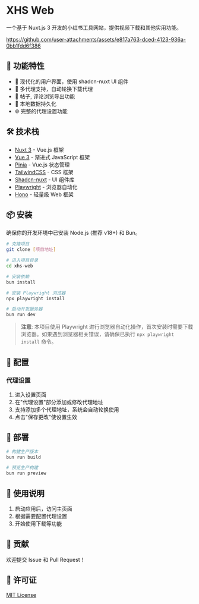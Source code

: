 # XHS Web

一个基于 Nuxt.js 3 开发的小红书工具网站，提供视频下载和其他实用功能。


https://github.com/user-attachments/assets/e817a763-dced-4123-936a-0bb1fdd6f386



## 🚀 功能特性

- 📱 现代化的用户界面，使用 shadcn-nuxt UI 组件
- 🔄 多代理支持，自动轮换下载代理
- 🎯 帖子, 评论浏览导出功能
- 💾 本地数据持久化
- 🌐 完整的代理设置功能

## 🛠️ 技术栈

- [Nuxt 3](https://nuxt.com/) - Vue.js 框架
- [Vue 3](https://vuejs.org/) - 渐进式 JavaScript 框架
- [Pinia](https://pinia.vuejs.org/) - Vue.js 状态管理
- [TailwindCSS](https://tailwindcss.com/) - CSS 框架
- [Shadcn-nuxt](https://www.shadcn-vue.com/) - UI 组件库
- [Playwright](https://playwright.dev/) - 浏览器自动化
- [Hono](https://hono.dev/) - 轻量级 Web 框架

## 📦 安装

确保你的开发环境中已安装 Node.js (推荐 v18+) 和 Bun。

```bash
# 克隆项目
git clone [项目地址]

# 进入项目目录
cd xhs-web

# 安装依赖
bun install

# 安装 Playwright 浏览器
npx playwright install

# 启动开发服务器
bun run dev
```

> **注意**: 本项目使用 Playwright 进行浏览器自动化操作，首次安装时需要下载浏览器。如果遇到浏览器相关错误，请确保已执行 `npx playwright install` 命令。

## 🔧 配置

### 代理设置

1. 进入设置页面
2. 在"代理设置"部分添加或修改代理地址
3. 支持添加多个代理地址，系统会自动轮换使用
4. 点击"保存更改"使设置生效

## 🚀 部署

```bash
# 构建生产版本
bun run build

# 预览生产构建
bun run preview
```

## 📝 使用说明

1. 启动应用后，访问主页面
2. 根据需要配置代理设置
3. 开始使用下载等功能

## 🤝 贡献

欢迎提交 Issue 和 Pull Request！

## 📄 许可证

[MIT License](LICENSE)

